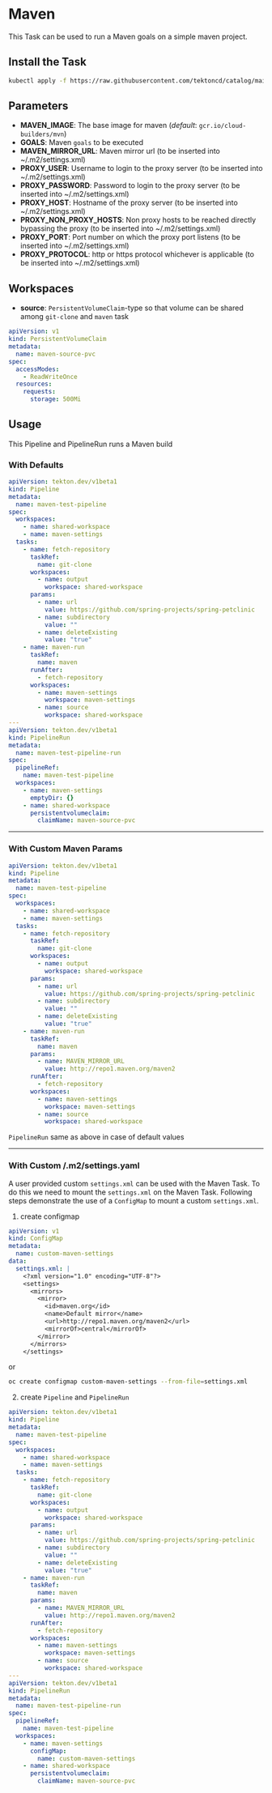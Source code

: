 # Maven

This Task can be used to run a Maven goals on a simple maven project.

## Install the Task

```bash
kubectl apply -f https://raw.githubusercontent.com/tektoncd/catalog/main/task/maven/0.1/maven.yaml
```

## Parameters

- **MAVEN_IMAGE**: The base image for maven (_default_: `gcr.io/cloud-builders/mvn`)
- **GOALS**: Maven `goals` to be executed
- **MAVEN_MIRROR_URL**: Maven mirror url (to be inserted into ~/.m2/settings.xml)
- **PROXY_USER**: Username to login to the proxy server (to be inserted into ~/.m2/settings.xml)
- **PROXY_PASSWORD**: Password to login to the proxy server (to be inserted into ~/.m2/settings.xml)
- **PROXY_HOST**: Hostname of the proxy server (to be inserted into ~/.m2/settings.xml)
- **PROXY_NON_PROXY_HOSTS**: Non proxy hosts to be reached directly bypassing the proxy (to be inserted into ~/.m2/settings.xml)
- **PROXY_PORT**: Port number on which the proxy port listens (to be inserted into ~/.m2/settings.xml)
- **PROXY_PROTOCOL**: http or https protocol whichever is applicable (to be inserted into ~/.m2/settings.xml)

## Workspaces

- **source**: `PersistentVolumeClaim`-type so that volume can be shared among `git-clone` and `maven` task

```yaml
apiVersion: v1
kind: PersistentVolumeClaim
metadata:
  name: maven-source-pvc
spec:
  accessModes:
    - ReadWriteOnce
  resources:
    requests:
      storage: 500Mi
```

## Usage

This Pipeline and PipelineRun runs a Maven build

### With Defaults

```yaml
apiVersion: tekton.dev/v1beta1
kind: Pipeline
metadata:
  name: maven-test-pipeline
spec:
  workspaces:
    - name: shared-workspace
    - name: maven-settings
  tasks:
    - name: fetch-repository
      taskRef:
        name: git-clone
      workspaces:
        - name: output
          workspace: shared-workspace
      params:
        - name: url
          value: https://github.com/spring-projects/spring-petclinic
        - name: subdirectory
          value: ""
        - name: deleteExisting
          value: "true"
    - name: maven-run
      taskRef:
        name: maven
      runAfter:
        - fetch-repository
      workspaces:
        - name: maven-settings
          workspace: maven-settings
        - name: source
          workspace: shared-workspace
---
apiVersion: tekton.dev/v1beta1
kind: PipelineRun
metadata:
  name: maven-test-pipeline-run
spec:
  pipelineRef:
    name: maven-test-pipeline
  workspaces:
    - name: maven-settings
      emptyDir: {}
    - name: shared-workspace
      persistentvolumeclaim:
        claimName: maven-source-pvc
```

---

### With Custom Maven Params

```yaml
apiVersion: tekton.dev/v1beta1
kind: Pipeline
metadata:
  name: maven-test-pipeline
spec:
  workspaces:
    - name: shared-workspace
    - name: maven-settings
  tasks:
    - name: fetch-repository
      taskRef:
        name: git-clone
      workspaces:
        - name: output
          workspace: shared-workspace
      params:
        - name: url
          value: https://github.com/spring-projects/spring-petclinic
        - name: subdirectory
          value: ""
        - name: deleteExisting
          value: "true"
    - name: maven-run
      taskRef:
        name: maven
      params:
        - name: MAVEN_MIRROR_URL
          value: http://repo1.maven.org/maven2
      runAfter:
        - fetch-repository
      workspaces:
        - name: maven-settings
          workspace: maven-settings
        - name: source
          workspace: shared-workspace
```

`PipelineRun` same as above in case of default values

---

### With Custom /.m2/settings.yaml

A user provided custom `settings.xml` can be used with the Maven Task. To do this we need to mount the `settings.xml` on the Maven Task.
Following steps demonstrate the use of a `ConfigMap` to mount a custom `settings.xml`.

1. create configmap

```yaml
apiVersion: v1
kind: ConfigMap
metadata:
  name: custom-maven-settings
data:
  settings.xml: |
    <?xml version="1.0" encoding="UTF-8"?>
    <settings>
      <mirrors>
        <mirror>
          <id>maven.org</id>
          <name>Default mirror</name>
          <url>http://repo1.maven.org/maven2</url>
          <mirrorOf>central</mirrorOf>
        </mirror>
      </mirrors>
    </settings>
```

or

```bash
oc create configmap custom-maven-settings --from-file=settings.xml
```

2. create `Pipeline` and `PipelineRun`

```yaml
apiVersion: tekton.dev/v1beta1
kind: Pipeline
metadata:
  name: maven-test-pipeline
spec:
  workspaces:
    - name: shared-workspace
    - name: maven-settings
  tasks:
    - name: fetch-repository
      taskRef:
        name: git-clone
      workspaces:
        - name: output
          workspace: shared-workspace
      params:
        - name: url
          value: https://github.com/spring-projects/spring-petclinic
        - name: subdirectory
          value: ""
        - name: deleteExisting
          value: "true"
    - name: maven-run
      taskRef:
        name: maven
      params:
        - name: MAVEN_MIRROR_URL
          value: http://repo1.maven.org/maven2
      runAfter:
        - fetch-repository
      workspaces:
        - name: maven-settings
          workspace: maven-settings
        - name: source
          workspace: shared-workspace
---
apiVersion: tekton.dev/v1beta1
kind: PipelineRun
metadata:
  name: maven-test-pipeline-run
spec:
  pipelineRef:
    name: maven-test-pipeline
  workspaces:
    - name: maven-settings
      configMap:
        name: custom-maven-settings
    - name: shared-workspace
      persistentvolumeclaim:
        claimName: maven-source-pvc
```
